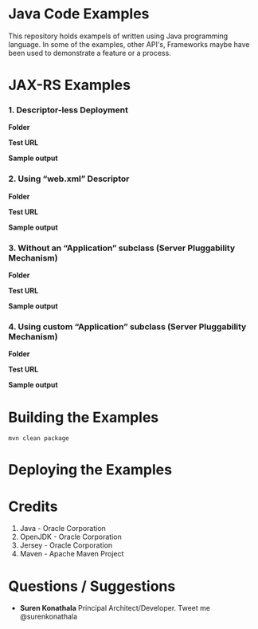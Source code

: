 # Java Code Examples

This repository holds exampels of written using Java programming language. In some of the examples, other API's, Frameworks maybe have been used to demonstrate a feature or a process.

# JAX-RS Examples
### 1. Descriptor-less Deployment
**Folder**

**Test URL**

**Sample output**

### 2. Using “web.xml” Descriptor
**Folder**

**Test URL**

**Sample output**


### 3. Without an “Application” subclass (Server Pluggability Mechanism)
**Folder**

**Test URL**

**Sample output**


### 4. Using custom “Application” subclass (Server Pluggability Mechanism)
**Folder**

**Test URL**

**Sample output**


# Building the Examples

`mvn clean package`


# Deploying the  Examples


# Credits
1. Java - Oracle Corporation
2. OpenJDK - Oracle Corporation
3. Jersey - Oracle Corporation
4. Maven - Apache Maven Project


# Questions / Suggestions
* **Suren Konathala** Principal Architect/Developer. Tweet me @surenkonathala
